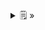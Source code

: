 <details>
  <summary>🗒  »</summary>
<table id="card">
    <tr>
        <td align="center">
            <h3>Clase base</h3>
        </td>
    </tr>
    <tr>
        <td>
            <p>En una relación de generalización la <b>clase sucesora</b> es la <b>generalización</b> de otra clase.</p>
            <p>Tambien <b>clase derivada</b> o <b>subclase</b> son usados como sinónimo de clase sucesora.</p>
        </td>
    </tr>
</table>
</details>

